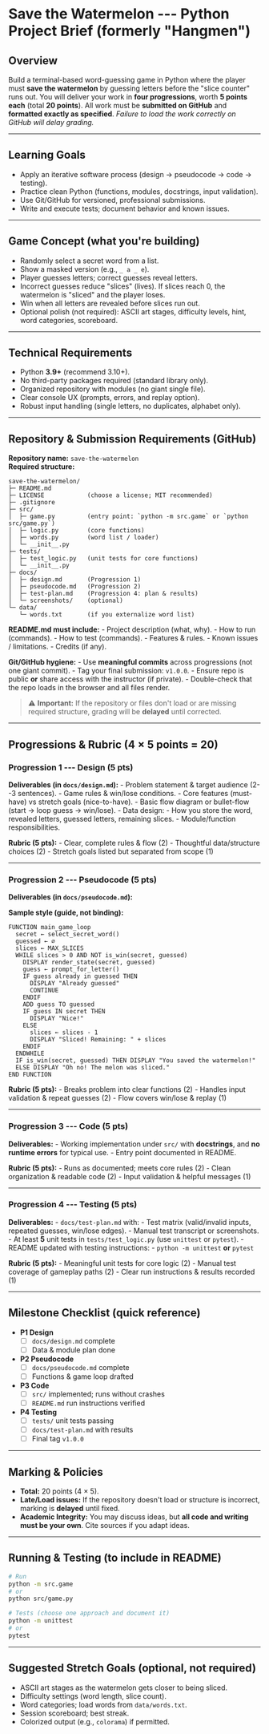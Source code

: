# Save the Watermelon --- Python Project Brief (formerly "Hangmen")

## Overview

Build a terminal-based word-guessing game in Python where the player
must **save the watermelon** by guessing letters before the "slice
counter" runs out. You will deliver your work in **four progressions**,
worth **5 points each** (total **20 points**). All work must be
**submitted on GitHub** and **formatted exactly as specified**. *Failure
to load the work correctly on GitHub will delay grading.*

------------------------------------------------------------------------

## Learning Goals

-   Apply an iterative software process (design → pseudocode → code →
    testing).
-   Practice clean Python (functions, modules, docstrings, input
    validation).
-   Use Git/GitHub for versioned, professional submissions.
-   Write and execute tests; document behavior and known issues.

------------------------------------------------------------------------

## Game Concept (what you're building)

-   Randomly select a secret word from a list.
-   Show a masked version (e.g., `_ a _ e`).
-   Player guesses letters; correct guesses reveal letters.
-   Incorrect guesses reduce "slices" (lives). If slices reach 0, the
    watermelon is "sliced" and the player loses.
-   Win when all letters are revealed before slices run out.
-   Optional polish (not required): ASCII art stages, difficulty levels,
    hint, word categories, scoreboard.

------------------------------------------------------------------------

## Technical Requirements

-   Python **3.9+** (recommend 3.10+).
-   No third-party packages required (standard library only).
-   Organized repository with modules (no giant single file).
-   Clear console UX (prompts, errors, and replay option).
-   Robust input handling (single letters, no duplicates, alphabet
    only).

------------------------------------------------------------------------

## Repository & Submission Requirements (GitHub)

**Repository name:** `save-the-watermelon`\
**Required structure:**

    save-the-watermelon/
    ├─ README.md
    ├─ LICENSE            (choose a license; MIT recommended)
    ├─ .gitignore
    ├─ src/
    │  ├─ game.py         (entry point: `python -m src.game` or `python src/game.py`)
    │  ├─ logic.py        (core functions)
    │  ├─ words.py        (word list / loader)
    │  └─ __init__.py
    ├─ tests/
    │  ├─ test_logic.py   (unit tests for core functions)
    │  └─ __init__.py
    ├─ docs/
    │  ├─ design.md       (Progression 1)
    │  ├─ pseudocode.md   (Progression 2)
    │  ├─ test-plan.md    (Progression 4: plan & results)
    │  └─ screenshots/    (optional)
    └─ data/
       └─ words.txt       (if you externalize word list)

**README.md must include:** - Project description (what, why). - How to
run (commands). - How to test (commands). - Features & rules. - Known
issues / limitations. - Credits (if any).

**Git/GitHub hygiene:** - Use **meaningful commits** across progressions
(not one giant commit). - Tag your final submission: `v1.0.0`. - Ensure
repo is public **or** share access with the instructor (if private). -
Double-check that the repo loads in the browser and all files render.

> ⚠️ **Important:** If the repository or files don't load or are missing
> required structure, grading will be **delayed** until corrected.

------------------------------------------------------------------------

## Progressions & Rubric (4 × 5 points = 20)

### Progression 1 --- **Design** (5 pts)

**Deliverables (in `docs/design.md`):** - Problem statement & target
audience (2--3 sentences). - Game rules & win/lose conditions. - Core
features (must-have) vs stretch goals (nice-to-have). - Basic flow
diagram or bullet-flow (start → loop guess → win/lose). - Data design: -
How you store the word, revealed letters, guessed letters, remaining
slices. - Module/function responsibilities.

**Rubric (5 pts):** - Clear, complete rules & flow (2) - Thoughtful
data/structure choices (2) - Stretch goals listed but separated from
scope (1)

------------------------------------------------------------------------

### Progression 2 --- **Pseudocode** (5 pts)

**Deliverables (in `docs/pseudocode.md`):** 

**Sample style (guide, not binding):**

    FUNCTION main_game_loop
      secret ← select_secret_word()
      guessed ← ∅
      slices ← MAX_SLICES
      WHILE slices > 0 AND NOT is_win(secret, guessed)
        DISPLAY render_state(secret, guessed)
        guess ← prompt_for_letter()
        IF guess already in guessed THEN
          DISPLAY "Already guessed"
          CONTINUE
        ENDIF
        ADD guess TO guessed
        IF guess IN secret THEN
          DISPLAY "Nice!"
        ELSE
          slices ← slices - 1
          DISPLAY "Sliced! Remaining: " + slices
        ENDIF
      ENDWHILE
      IF is_win(secret, guessed) THEN DISPLAY "You saved the watermelon!"
      ELSE DISPLAY "Oh no! The melon was sliced."
    END FUNCTION

**Rubric (5 pts):** - Breaks problem into clear functions (2) - Handles
input validation & repeat guesses (2) - Flow covers win/lose & replay
(1)

------------------------------------------------------------------------

### Progression 3 --- **Code** (5 pts)

**Deliverables:** - Working implementation under `src/` with
**docstrings**, and **no runtime errors** for
typical use. - Entry point documented in README.

**Rubric (5 pts):** - Runs as documented; meets core rules (2) - Clean
organization & readable code (2) - Input validation & helpful messages
(1)

------------------------------------------------------------------------

### Progression 4 --- **Testing** (5 pts)

**Deliverables:** - `docs/test-plan.md` with: - Test matrix
(valid/invalid inputs, repeated guesses, win/lose edges). - Manual test
transcript or screenshots. - At least **5** unit tests in
`tests/test_logic.py` (use `unittest` or `pytest`). - README updated
with testing instructions: - `python -m unittest` **or** `pytest`

**Rubric (5 pts):** - Meaningful unit tests for core logic (2) - Manual
test coverage of gameplay paths (2) - Clear run instructions & results
recorded (1)

------------------------------------------------------------------------

## Milestone Checklist (quick reference)

-   **P1 Design**
    -   [ ] `docs/design.md` complete
    -   [ ] Data & module plan done
-   **P2 Pseudocode**
    -   [ ] `docs/pseudocode.md` complete
    -   [ ] Functions & game loop drafted
-   **P3 Code**
    -   [ ] `src/` implemented; runs without crashes
    -   [ ] `README.md` run instructions verified
-   **P4 Testing**
    -   [ ] `tests/` unit tests passing
    -   [ ] `docs/test-plan.md` with results
    -   [ ] Final tag `v1.0.0`

------------------------------------------------------------------------

## Marking & Policies

-   **Total:** 20 points (4 × 5).
-   **Late/Load issues:** If the repository doesn't load or structure is
    incorrect, marking is **delayed** until fixed.
-   **Academic Integrity:** You may discuss ideas, but **all code and
    writing must be your own**. Cite sources if you adapt ideas.

------------------------------------------------------------------------

## Running & Testing (to include in README)

``` bash
# Run
python -m src.game
# or
python src/game.py

# Tests (choose one approach and document it)
python -m unittest
# or
pytest
```

------------------------------------------------------------------------

## Suggested Stretch Goals (optional, not required)

-   ASCII art stages as the watermelon gets closer to being sliced.
-   Difficulty settings (word length, slice count).
-   Word categories; load words from `data/words.txt`.
-   Session scoreboard; best streak.
-   Colorized output (e.g., `colorama`) if permitted.
